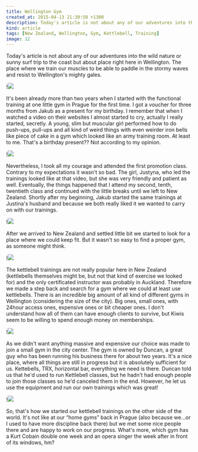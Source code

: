 ```yaml
---
title: Wellington Gym
created_at: 2015-04-13 21:30:50 +1300
description: Today's article is not about any of our adventures into the wild nature or sunny surf trip to the coast but about place right here in Wellington. The place where we train our muscles to be able to paddle in the stormy waves and resist to Wellington's mighty gales.
kind: article
tags: [New Zealand, Wellington, Gym, Kettlebell, Training]
image: 12
---
```



Today's article is not about any of our adventures into the wild nature or sunny surf trip to the coast but about place right here in Wellington. The place where we train our muscles to be able to paddle in the stormy waves and resist to Wellington's mighty gales.

!![](10)

It's been already more than two years when I started with the functional training at one little gym in Prague for the first time. I got a voucher for three months from Jakub as a present for my birthday. I remember that when I watched a video on their websites I almost started to cry, actually I really started, secretly. A young, slim but muscular girl performed how to do push-ups, pull-ups and all kind of weird things with even weirder iron bells like piece of cake in a gym which looked like an army training room. At least to me. That's a birthday present?? Not according to my opinion.

!![](4)

Nevertheless, I took all my courage and attended the first promotion class. Contrary to my expectations it wasn't so bad. The girl, Justyna, who led the trainings looked like at that video, but she was very friendly and patient as well. Eventually, the things happened that I attend my second, tenth, twentieth class and continued with the little breaks until we left to New Zealand. Shortly after my beginning, Jakub started the same trainings at Justina's husband and because we both really liked it we wanted to carry on with our trainings.

!![](1)

After we arrived to New Zealand and settled little bit we started to look for a place where we could keep fit. But it wasn't so easy to find a proper gym, as someone might think.

!![](5)

The kettlebell trainings are not really popular here in New Zealand (kettlebells themselves might be, but not that kind of exercise we looked for) and the only certificated instructor was probably in Auckland. Therefore we made a step back and search for a gym where we could at least use kettlebells. There is an incredible big amount of all kind of different gyms in Wellington (considering the size of the city). Big ones, small ones, with 24hour access ones, expensive ones or bit cheaper ones. I don't understand how all of them can have enough clients to survive, but Kiwis seem to be willing to spend enough money on memberships.

!![](2)

As we didn't want anything massive and expensive our choice was made to join a small gym in the city center. The gym is owned by Duncan, a great guy who has been running his business there for about two years. It's a nice place, where all things are still in progress but it is absolutely sufficient for us. Kettebells, TRX, horizontal bar, everything we need is there. Duncan told us that he'd used to run Kettlebell classes, but he hadn't had enough people to join those classes so he'd canceled them in the end. However, he let us use the equipment and run our own trainings which was great!

!![](15)

So, that's how we started our kettlebell trainings on the other side of the world. It's not like at our “home gyms” back in Prague (also because we…or I used to have more discipline back there) but we met some nice people there and are happy to work on our progress. What's more, which gym has a Kurt Cobain double one week and an opera singer the week after in front of its windows, hm?
